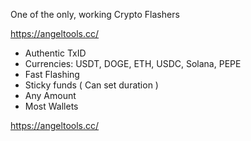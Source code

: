 One of the only, working Crypto Flashers

https://angeltools.cc/


+ Authentic TxID
+ Currencies: USDT, DOGE, ETH, USDC, Solana, PEPE
+ Fast Flashing
+ Sticky funds ( Can set duration )
+ Any Amount
+ Most Wallets



https://angeltools.cc/

